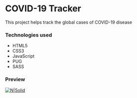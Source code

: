 # COVID-19 Tracker
This project helps track the global cases of COVID-19 disease

### Technologies used
* HTML5
* CSS3
* JavaScript
* PUG
* SASS

### Preview
[![N|Solid](https://repository-images.githubusercontent.com/289108184/0b281180-e2fd-11ea-8a67-1f48149f4f0a)](https://devnaftan.github.io/covid19-tracker/)
